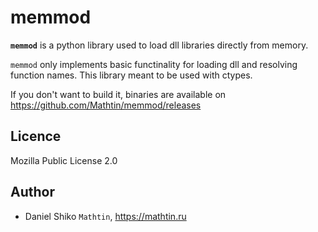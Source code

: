 # memmod

**`memmod`** is a python library used to load dll libraries directly from memory. 

`memmod` only implements basic functinality for loading dll and resolving function names. This library meant to be used with ctypes.

If you don't want to build it, binaries are available on https://github.com/Mathtin/memmod/releases


## Licence
Mozilla Public License 2.0

## Author
* Daniel Shiko `Mathtin`, https://mathtin.ru
